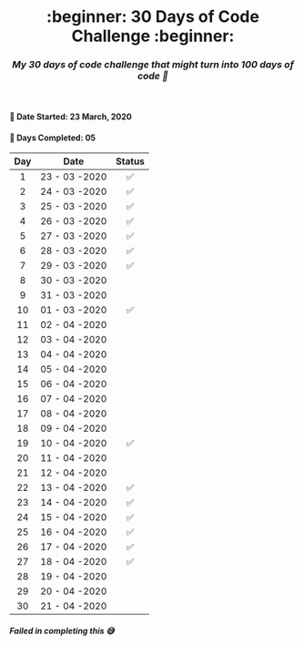 <h1 align=center>:beginner: 30 Days of Code Challenge :beginner:</h1>

<h3 align=center><em>My 30 days of code challenge that might turn into 100 days of code 🤞</em></h3>

<br>

#### 📍 Date Started: 23 March, 2020

#### 📍 Days Completed: 05
 
|     Day      |                  Date                 |        Status         | 
| :----------: | :-----------------------------------: | :-------------------: |
| 1            | 23 - 03 -2020                         | ✅                   |
| 2            | 24 - 03 -2020                         | ✅                   |
| 3            | 25 - 03 -2020                         | ✅                   |
| 4            | 26 - 03 -2020                         | ✅                   |
| 5            | 27 - 03 -2020                         | ✅                   |
| 6            | 28 - 03 -2020                         | ✅                   |
| 7            | 29 - 03 -2020                         | ✅                   |
| 8            | 30 - 03 -2020                         |                    |
| 9            | 31 - 03 -2020                         |                    |
| 10           | 01 - 03 -2020                         |  ✅                  |
| 11           | 02 - 04 -2020                         |                    |
| 12           | 03 - 04 -2020                         |                    |
| 13           | 04 - 04 -2020                         |                    |
| 14           | 05 - 04 -2020                         |                    |
| 15           | 06 - 04 -2020                         |                    |
| 16           | 07 - 04 -2020                         |                    |
| 17           | 08 - 04 -2020                         |                    |
| 18           | 09 - 04 -2020                         |                    |
| 19           | 10 - 04 -2020                         |  ✅                  |
| 20           | 11 - 04 -2020                         |                    |
| 21           | 12 - 04 -2020                         |                    |
| 22           | 13 - 04 -2020                         |  ✅                  |
| 23           | 14 - 04 -2020                         |  ✅                  |
| 24           | 15 - 04 -2020                         |  ✅                  |
| 25           | 16 - 04 -2020                         |  ✅                  |
| 26           | 17 - 04 -2020                         |  ✅                  |
| 27           | 18 - 04 -2020                         |  ✅                  |
| 28           | 19 - 04 -2020                         |                    |
| 29           | 20 - 04 -2020                         |                    |
| 30           | 21 - 04 -2020                         |                    |




##### Failed in completing this 😅



